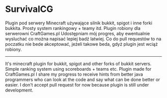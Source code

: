 # SurvivalCG
Plugin pod serwery Minecraft używające silnik bukkit, spigot i inne forki bukkita.
Prosty system rankingowy + teamy itd. Plugin robiony dla serwerowni CraftGames.pl
Udostępniam mój progres, aby ewentualnie wysluchać co można napisać lepiej badź latwiej.
Co do pull requestów to na poczatku nie bede akceptować, jeżeli takowe beda, gdyż plugin jest wciąż robiony.

--------------------------------------------------------------------------------
It's minecraft plugin for bukkit, spigot and other forks of bukkit servers.
Simple ranking system using scoreboards + teams etc. Plugin made for CraftGames.pl
I share my progress to receive hints from better java programmers who can look at the code and say what can be done better or easier.
I don't accept pull request for now because plugin is still under development.